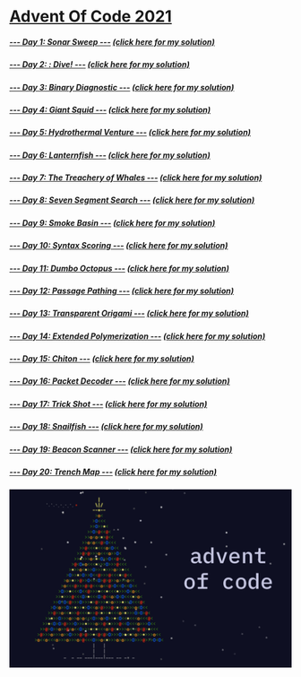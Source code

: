 # [Advent Of Code 2021](https://adventofcode.com/2021)
##### [--- Day 1: Sonar Sweep ---](https://adventofcode.com/2021/day/1) [(click here for my solution)](https://github.com/RodicaMihaelaVasilescu/AdventOfCode2021/blob/main/Day%2001/Day%201.cpp)
##### [--- Day 2: : Dive! ---](https://adventofcode.com/2021/day/2) [(click here for my solution)](https://github.com/RodicaMihaelaVasilescu/AdventOfCode2021/blob/main/Day%2002/Day%202.cpp)
##### [--- Day 3: Binary Diagnostic ---](https://adventofcode.com/2021/day/3) [(click here for my solution)](https://github.com/RodicaMihaelaVasilescu/AdventOfCode2021/blob/main/Day%2003/Day%203.cpp)
##### [--- Day 4: Giant Squid ---](https://adventofcode.com/2021/day/4) [(click here for my solution)](https://github.com/RodicaMihaelaVasilescu/AdventOfCode2021/blob/main/Day%2004/Day%204.cpp)
##### [--- Day 5: Hydrothermal Venture ---](https://adventofcode.com/2021/day/5) [(click here for my solution)](https://github.com/RodicaMihaelaVasilescu/AdventOfCode2021/blob/main/Day%2005/Day%205.cpp)
##### [--- Day 6: Lanternfish ---](https://adventofcode.com/2021/day/6) [(click here for my solution)](https://github.com/RodicaMihaelaVasilescu/AdventOfCode2021/blob/main/Day%2006/Day%206.cpp)
##### [--- Day 7: The Treachery of Whales ---](https://adventofcode.com/2021/day/7) [(click here for my solution)](https://github.com/RodicaMihaelaVasilescu/AdventOfCode2021/blob/main/Day%2007/Day%207.cpp)
##### [--- Day 8: Seven Segment Search ---](https://adventofcode.com/2021/day/8) [(click here for my solution)](https://github.com/RodicaMihaelaVasilescu/AdventOfCode2021/blob/main/Day%2008/Day%208.cpp)
##### [--- Day 9: Smoke Basin ---](https://adventofcode.com/2021/day/9) [(click here for my solution)](https://github.com/RodicaMihaelaVasilescu/AdventOfCode2021/blob/main/Day%2009/Day%209.cpp)
##### [--- Day 10: Syntax Scoring ---](https://adventofcode.com/2021/day/10) [(click here for my solution)](https://github.com/RodicaMihaelaVasilescu/AdventOfCode2021/blob/main/Day%2010/Day%2010.cpp)
##### [--- Day 11: Dumbo Octopus ---](https://adventofcode.com/2021/day/11) [(click here for my solution)](https://github.com/RodicaMihaelaVasilescu/AdventOfCode2021/blob/main/Day%2011/Day%2011.cpp)
##### [--- Day 12: Passage Pathing ---](https://adventofcode.com/2021/day/12) [(click here for my solution)](https://github.com/RodicaMihaelaVasilescu/AdventOfCode2021/blob/main/Day%2012/Day%2012.cpp)
##### [--- Day 13: Transparent Origami ---](https://adventofcode.com/2021/day/13) [(click here for my solution)](https://github.com/RodicaMihaelaVasilescu/AdventOfCode2021/blob/main/Day%2013/Day%2013.cpp)
##### [--- Day 14: Extended Polymerization ---](https://adventofcode.com/2021/day/14) [(click here for my solution)](https://github.com/RodicaMihaelaVasilescu/AdventOfCode2021/blob/main/Day%2014/Day%2014.cpp)
##### [--- Day 15: Chiton ---](https://adventofcode.com/2021/day/15) [(click here for my solution)](https://github.com/RodicaMihaelaVasilescu/AdventOfCode2021/blob/main/Day%2015/Day%2015.cpp)
##### [--- Day 16: Packet Decoder ---](https://adventofcode.com/2021/day/16) [(click here for my solution)](https://github.com/RodicaMihaelaVasilescu/AdventOfCode2021/blob/main/Day%2016/Day%2016.cpp)
##### [--- Day 17: Trick Shot ---](https://adventofcode.com/2021/day/17) [(click here for my solution)](https://github.com/RodicaMihaelaVasilescu/AdventOfCode2021/blob/main/Day%2017/Day%2017.cpp)
##### [--- Day 18: Snailfish ---](https://adventofcode.com/2021/day/18) [(click here for my solution)](https://github.com/RodicaMihaelaVasilescu/AdventOfCode2021/blob/main/Day%2018/Day%2018.cpp)
##### [--- Day 19: Beacon Scanner ---](https://adventofcode.com/2021/day/19) [(click here for my solution)](https://github.com/RodicaMihaelaVasilescu/AdventOfCode2021/blob/main/Day%2019/Day%2019.cpp)
##### [--- Day 20: Trench Map ---](https://adventofcode.com/2021/day/20) [(click here for my solution)](https://github.com/RodicaMihaelaVasilescu/AdventOfCode2021/blob/main/Day%2020/Day%2020.cpp)


![alt text](AdventOfCode.png)
